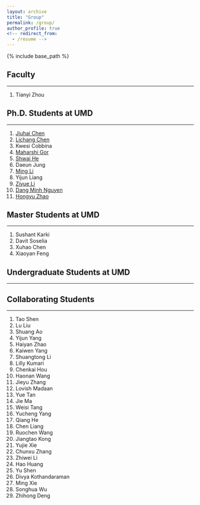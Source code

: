 ```yaml
---
layout: archive
title: "Group"
permalink: /group/
author_profile: true
<!-- redirect_from:
  - /resume -->
---
```


{% include base_path %}

## Faculty
-----
1. Tianyi Zhou


## Ph.D. Students at UMD
-----
1. [Jiuhai Chen](https://scholar.google.com/citations?user=eJP77eoAAAAJ&hl=en)
1. [Lichang Chen](https://lichang-chen.github.io/)
1. Kwesi Cobbina
1. [Maharshi Gor](https://mgor.info/)
1. [Shwai He](https://scholar.google.com.hk/citations?user=4y5BYF0AAAAJ&hl=zh-CN) 
1. Daeun Jung
1. [Ming Li](https://scholar.google.com/citations?user=MpEoJegAAAAJ&hl=en)
1. Yijun Liang
1. [Ziyue Li](https://scholar.google.com/citations?user=NQVzCSkAAAAJ&hl=zh-CN)
1. [Dang Minh Nguyen](https://dangne.github.io/)
1. [Hongyu Zhao](https://scholar.google.com/citations?user=bGy-EUAAAAAJ&hl=en)


## Master Students at UMD
-----
1. Sushant Karki
1. Davit Soselia
1. Xuhao Chen
1. Xiaoyan Feng



## Undergraduate Students at UMD
-----


## Collaborating Students
-----
1. Tao Shen
1. Lu Liu
1. Shuang Ao
1. Yijun Yang
1. Haiyan Zhao
1. Kaiwen Yang
1. Shuangtong Li
1. Lilly Kumari
1. Chenkai Hou
1. Haonan Wang
1. Jieyu Zhang
1. Lovish Madaan
1. Yue Tan
1. Jie Ma
1. Weisi Tang
1. Yucheng Yang
1. Qiang He
1. Chen Liang
1. Ruochen Wang
1. Jiangtao Kong
1. Yujie Xie
1. Chunxu Zhang
1. Zhiwei Li
1. Hao Huang
1. Yu Shen
1. Divya Kothandaraman
1. Ming Xie
1. Songhua Wu
1. Zhihong Deng

<!-- {% if author.googlescholar %}
  You can also find my articles on <u><a href="{{author.googlescholar}}">my Google Scholar profile</a>.</u>
{% endif %} -->

<!-- {% for post in site.publications reversed %}
  {% include archive-single.html %}
{% endfor %} -->
